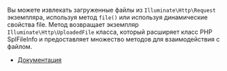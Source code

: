 Вы можете извлекать загруженные файлы из `Illuminate\Http\Request` экземпляра, используя метод `file()`
или используя динамические свойства file.
Метод возвращает экземпляр `Illuminate\Http\UploadedFile` класса, который расширяет класс PHP SplFileInfo 
и предоставляет множество методов для взаимодействия с файлом.

[//]: # "materials"

- [Документация](https://laravel.com/docs/10.x/requests#files)

[//]: # "/materials"
